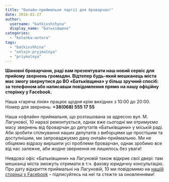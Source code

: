```yaml
---
title: "Онлайн-приймальня партії для броварчан!"
date: 2016-01-27
author: 
  username: "batkivshchyna"
  display_name: "Батьківщина"
categories: 
  - "kolonka-avtora"
tags: 
  - "batkivshhina"
  - "onlajn-pryjmalnya"
  - "priymalnya"
---
```


**Шановні броварчани, раді вам презентувати наш новий сервіс для прийому звернень громадян. Відтепер будь-який мешканець міста має змогу звернутися до ВО «Батьківщина» у більш зручний спосіб: за телефоном або написавши повідомлення прямо на нашу офіційну сторінку у Facebook.**

Наша «гаряча лінія» працює щодня крім вихідних з 10:00 до 20:00. Номер для звернень: **+38(068) 555 17 55**

Наша «офлайн» приймальня, що розташована за адресою вул. М. Лагунової, 10 наразі ремонтується, однак вже сьогодні ми отримуємо масу звернень від броварчан до депутатів «Батьківщини» у міській раді. Аби зробити спілкування наших депутатів з виборцями ще простішим та доступнішим, ми запроваджуємо дану онлайн-приймальню. Ми не обіцяємо відразу вирішити усі проблеми броварчан, однак зробимо все від нас залежне, аби жодне звернення не лишилось без уваги!

Невдовзі офіс «Батьківщини» на Лагуновій також відкриє свої двері: там мешканці міста зможуть отримати в т.ч. фахову юридичну консультацію. Про дату відкриття приймальні на Лагуновій, 10 ми повідомимо на [нашій сторінці у Facebook](https://www.facebook.com/batkivbro) – підписуйтесь на неї та стежте за оновленнями!
